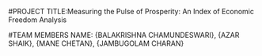#PROJECT TITLE:Measuring the Pulse of Prosperity: An Index of Economic Freedom Analysis

#TEAM MEMBERS NAME:
{BALAKRISHNA CHAMUNDESWARI},
{AZAR SHAIK},
{MANE CHETAN},
{JAMBUGOLAM CHARAN}


